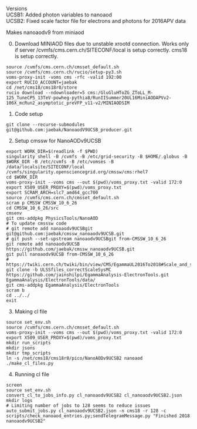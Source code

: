 Versions  
UCSB1: Added photon variables to nanoaod  
UCSB2: Fixed scale factor file for electrons and photons for 2016APV data  


Makes nanoaodv9 from miniaod

0. Download MINIAOD files due to unstable xrootd connection. Works only if server /cvmfs/cms.cern.ch/SITECONF/local is setup correctly. cms18 is setup correctly.
```
source /cvmfs/cms.cern.ch/cmsset_default.sh
source /cvmfs/cms.cern.ch/rucio/setup-py3.sh
voms-proxy-init -voms cms -rfc -valid 192:00
export RUCIO_ACCOUNT=jaebak
cd /net/cms18/cms18r0/store
rucio download --ndownloader=5 cms:/GluGluHToZG_ZToLL_M-125_TuneCP5_13TeV-powheg-pythia8/RunIISummer20UL16MiniAODAPVv2-106X_mcRun2_asymptotic_preVFP_v11-v2/MINIAODSIM
```

1. Code setup
```
git clone --recurse-submodules git@github.com:jaebak/NanoaodV9UCSB_producer.git
```

2. Setup cmssw for NanoAODv9UCSB
```
export WORK_DIR=$(readlink -f $PWD)
singularity shell -B /cvmfs -B /etc/grid-security -B $HOME/.globus -B $WORK_DIR -B /etc/cvmfs -B /etc/vomses -B /data/localsite/SITECONF/local /cvmfs/singularity.opensciencegrid.org/cmssw/cms:rhel7
cd $WORK_DIR
voms-proxy-init --voms cms --out $(pwd)/voms_proxy.txt -valid 172:0
export X509_USER_PROXY=$(pwd)/voms_proxy.txt
export SCRAM_ARCH=slc7_amd64_gcc700
source /cvmfs/cms.cern.ch/cmsset_default.sh
scram p CMSSW CMSSW_10_6_26
cd CMSSW_10_6_26/src
cmsenv
git cms-addpkg PhysicsTools/NanoAOD
# To update cmsssw code
# git remote add nanoaodv9UCSBgit git@github.com:jaebak/cmssw_nanoaodv9UCSB.git
# git push --set-upstream nanoaodv9UCSBgit from-CMSSW_10_6_26
git remote add nanoaodv9UCSB https://github.com/jaebak/cmssw_nanoaodv9UCSB.git
git pull nanoaodv9UCSB from-CMSSW_10_6_26
# https://twiki.cern.ch/twiki/bin/view/CMS/EgammaUL2016To2018#Scale_and_smearing_corrections_f
git clone -b ULSSfiles_correctScaleSysMC https://github.com/jainshilpi/EgammaAnalysis-ElectronTools.git EgammaAnalysis/ElectronTools/data/
git cms-addpkg EgammaAnalysis/ElectronTools
scram b
cd ../../
exit
```

3. Making cl file
```
source set_env.sh
source /cvmfs/cms.cern.ch/cmsset_default.sh
voms-proxy-init --voms cms --out $(pwd)/voms_proxy.txt -valid 172:0
export X509_USER_PROXY=$(pwd)/voms_proxy.txt
mkdir run_scripts
mkdir jsons
mkdir tmp_scripts
ln -s /net/cms18/cms18r0/pico/NanoAODv9UCSB2 nanoaod
./make_cl_files.py
```

4. Running cl file
```
screen
source set_env.sh
convert_cl_to_jobs_info.py cl_nanoaodv9UCSB2 cl_nanoaodv9UCSB2.json
mkdir logs
# Limiting number of jobs to 128 seems to reduce issues
auto_submit_jobs.py cl_nanoaodv9UCSB2.json -n cms18 -r 128 -c scripts/check_nanoaod_entries.py;sendTelegramMessage.py "Finished 2018 nanoaodv9UCSB2"
```
